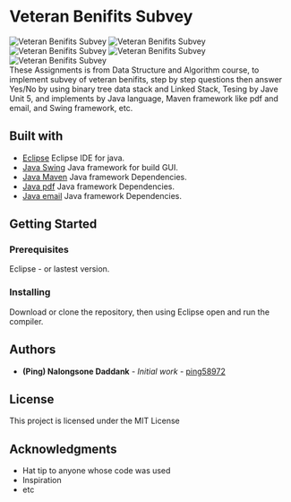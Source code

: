 # Veteran Benifits Subvey

<img src="https://b.imge.to/2019/07/17/Lmteh.png" target="_blank" alt="Veteran Benifits Subvey">
<img src="https://a.imge.to/2019/07/17/LmouT.png" target="_blank" alt="Veteran Benifits Subvey">
<img src="https://a.imge.to/2019/07/17/LmXXj.png" target="_blank" alt="Veteran Benifits Subvey">
<img src="https://b.imge.to/2019/07/17/LmCkf.png" target="_blank" alt="Veteran Benifits Subvey">
<img src="https://a.imge.to/2019/07/17/Lm7PR.png" target="_blank" alt="Veteran Benifits Subvey"> <br/>
These Assignments is from Data Structure and Algorithm course, to implement subvey of veteran benifits, step by step questions then answer Yes/No by using binary tree data stack and Linked Stack, Tesing by Jave Unit 5, and implements by Java language, Maven framework like pdf and email, and Swing framework, etc.

## Built with

- [Eclipse](https://www.eclipse.org/) Eclipse IDE for java.
- [Java Swing](#) Java framework for build GUI.
- [Java Maven](#) Java framework Dependencies.
- [Java pdf](#) Java framework Dependencies.
- [Java email](#) Java framework Dependencies.

## Getting Started

### Prerequisites

Eclipse - or lastest version.

### Installing

Download or clone the repository, then using Eclipse open and run the compiler.

## Authors

- **(Ping) Nalongsone Daddank** - _Initial work_ - [ping58972](https://github.com/ping58972)

## License

This project is licensed under the MIT License

## Acknowledgments

- Hat tip to anyone whose code was used
- Inspiration
- etc
